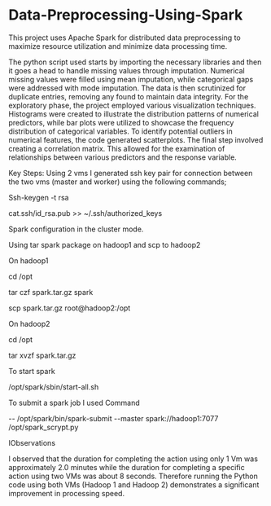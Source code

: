 # Data-Preprocessing-Using-Spark
This project uses Apache Spark for distributed data preprocessing to maximize resource utilization and minimize data processing time.

The python script used starts by importing the necessary libraries and then it goes a head to handle missing values through imputation. Numerical missing values were filled using mean imputation, while categorical gaps were addressed with mode imputation. The data is then scrutinized for duplicate entries, removing any found to maintain data integrity. For the exploratory phase, the project employed various visualization techniques. Histograms were created to illustrate the distribution patterns of numerical predictors, while bar plots were utilized to showcase the frequency distribution of categorical variables. To identify potential outliers in numerical features, the code generated scatterplots.
The final step involved creating a correlation matrix. This allowed for the examination of relationships between various predictors and the response variable.

Key Steps:
Using 2 vms I generated ssh key pair for connection between the two vms (master and worker) using the following commands;

Ssh-keygen -t rsa

cat.ssh/id_rsa.pub >> ~/.ssh/authorized_keys

Spark configuration in the cluster mode.

Using tar spark package on hadoop1 and scp to hadoop2

On hadoop1

cd /opt

tar czf spark.tar.gz spark

scp spark.tar.gz root@hadoop2:/opt

On hadoop2

cd /opt

tar xvzf spark.tar.gz

To start spark

/opt/spark/sbin/start-all.sh

To submit a spark job I used Command

-- /opt/spark/bin/spark-submit --master spark://hadoop1:7077 /opt/spark_scrypt.py

IObservations

I observed that the duration for completing the action using only 1 Vm was approximately 2.0 minutes while the duration for completing a specific action using two VMs was about 8 seconds. Therefore running the Python code using both VMs (Hadoop 1 and Hadoop 2) demonstrates a significant improvement in processing speed.
